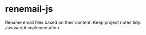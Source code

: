 # renemail-js
Rename email files based on their content. Keep project notes tidy. Javascript implementation.
